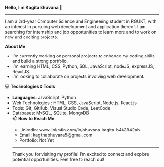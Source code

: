 <b>Hello, I'm Kagita Bhuvana 👋</b>
<hr>
I am a 3rd-year Computer Science and Engineering student in RGUKT, with an interest in pursuing web development and application thereof. I am searching for internship and job opportunities to learn more and to work on new and exciting projects.
<br>

<b>About Me</b><br>
<ul>
<li>I’m currently working on personal projects to enhance my coding skills and build a strong portfolio.</li>
<li>I’m learning HTML, CSS, Python, SQL, JavaScript, nodeJS, expressJS, ReactJS.</li>
<li>I’m looking to collaborate on projects involving web development.</li>
</ul>
💻 <b>Technologies & Tools</b>
<ul>
<li><b>Languages</b>: JavaScript, Python</li>
<li>Web Technologies</b> : HTML, CSS, JavaScript, Node.js, React.js</li>
<li>Tools</b>: Git, GitHub, Visual Studio Code, LeetCode</li>
<li>Databases</b>: MySQL, SQLite, MongoDB</li
</ul>
📫 <b>How to Reach Me</b>
<ul>
<li>LinkedIn: www.linkedin.com/in/bhuvana-kagita-b4b3842ab</li>
<li>Email: kagithabhuvana5@gmail.com</li>
<li>Portfolio: Not Yet</li>
</ul>
<hr>

Thank you for visiting my profile! I'm excited to connect and explore potential opportunities. Feel free to reach out!
<!---
KagithaBhuvana/KagithaBhuvana is a ✨ special ✨ repository because its `README.md` (this file) appears on your GitHub profile.
You can click the Preview link to take a look at your changes.
--->
